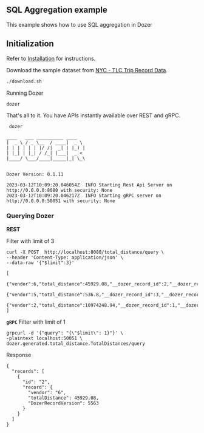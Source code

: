 ## SQL Aggregation example

This example shows how to use SQL aggregation in Dozer

## Initialization
Refer to [Installation](https://getdozer.io/docs/installation) for instructions.

Download the sample dataset from [NYC - TLC Trip Record Data](https://www.nyc.gov/site/tlc/about/tlc-trip-record-data.page).
```bash
./download.sh
```

Running Dozer
```
dozer
```

That's all to it. You have APIs instantly available over REST and gRPC.

```
 dozer

____   ___ __________ ____
|  _ \ / _ \__  / ____|  _ \
| | | | | | |/ /|  _| | |_) |
| |_| | |_| / /_| |___|  _ <
|____/ \___/____|_____|_| \_\


Dozer Version: 0.1.11

2023-03-12T10:09:20.046054Z  INFO Starting Rest Api Server on http://0.0.0.0:8080 with security: None
2023-03-12T10:09:20.046217Z  INFO Starting gRPC server on http://0.0.0.0:50051 with security: None
```


### Querying Dozer

**REST**

Filter with limit of 3
```
curl -X POST  http://localhost:8080/total_distance/query \
--header 'Content-Type: application/json' \
--data-raw '{"$limit":3}'
```

```
[
    {"vendor":6,"total_distance":45929.08,"__dozer_record_id":2,"__dozer_record_version":5563},
    {"vendor":5,"total_distance":536.8,"__dozer_record_id":3,"__dozer_record_version":36},
    {"vendor":2,"total_distance":10974248.94,"__dozer_record_id":1,"__dozer_record_version":1716059}
]
```

**`gRPC`**
Filter with limit of 1
```
grpcurl -d '{"query": "{\"$limit\": 1}"}' \
-plaintext localhost:50051 \
dozer.generated.total_distance.TotalDistances/query
```
Response
```
{
  "records": [
    {
      "id": "2",
      "record": {
        "vendor": "6",
        "totalDistance": 45929.08,
        "DozerRecordVersion": 5563
      }
    }
  ]
}
```